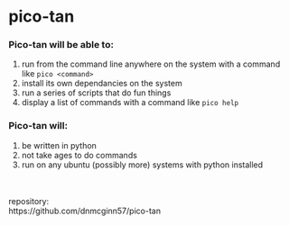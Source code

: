 # pico-tan


### Pico-tan will be able to:
1. run from the command line anywhere on the system with a command like `pico <command>`
2. install its own dependancies on the system
3. run a series of scripts that do fun things
4. display a list of commands with a command like `pico help`

### Pico-tan will:
1. be written in python
2. not take ages to do commands
3. run on any ubuntu (possibly more) systems with python installed
<br>
<br>
repository: <br>
https://github.com/dnmcginn57/pico-tan

